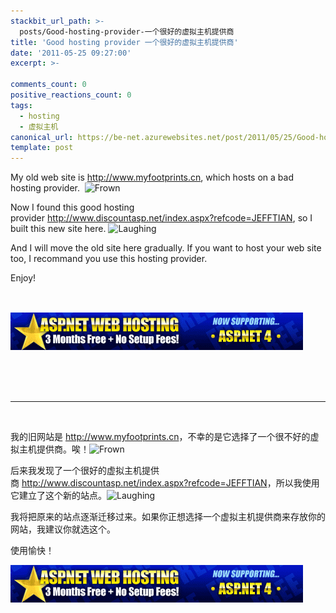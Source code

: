 ```yaml
---
stackbit_url_path: >-
  posts/Good-hosting-provider-一个很好的虚拟主机提供商
title: 'Good hosting provider 一个很好的虚拟主机提供商'
date: '2011-05-25 09:27:00'
excerpt: >-
  
comments_count: 0
positive_reactions_count: 0
tags: 
  - hosting
  - 虚拟主机
canonical_url: https://be-net.azurewebsites.net/post/2011/05/25/Good-hosting-provider-一个很好的虚拟主机提供商
template: post
---
```

<p>My old web site is <a href="http://www.myfootprints.cn">http://www.myfootprints.cn</a>, which hosts on a bad hosting provider.&nbsp;&nbsp;<img title="Frown" src="http://www.zizhujy.com/BlogEngine/BlogEngine/BlogEngine.NET/editors/tiny_mce_3_4_3_1/plugins/emotions/img/smiley-frown.gif" alt="Frown" border="0" /></p>
<p>Now I found this good hosting provider&nbsp;<a href="http://www.discountasp.net/index.aspx?refcode=JEFFTIAN">http://www.discountasp.net/index.aspx?refcode=JEFFTIAN</a>, so I built this new site here.&nbsp;<img title="Laughing" src="http://www.zizhujy.com/BlogEngine/BlogEngine/BlogEngine.NET/editors/tiny_mce_3_4_3_1/plugins/emotions/img/smiley-laughing.gif" alt="Laughing" border="0" /></p>
<p>And I will move the old site here gradually. If you want to host your web site too, I recommand you use this hosting provider.</p>
<p>Enjoy!</p>
<p>&nbsp;</p>
<p style="font-family: Simsun; font-size: medium;"><a href="http://www.discountasp.net/index.aspx?refcode=JEFFTIAN"><img style="border: 0;" src="https://raw.githubusercontent.com/Jeff-Tian/blogengine.net/master/Source/BlogEngine/BlogEngine.NET/App_Data/files/2011%2f5%2fdasp_468x60_3mo_nonbranded.gif" alt="" /></a></p>
<p>&nbsp;</p>
<div style="float: none; clear: both;">&nbsp;</div>
<hr />
<p>&nbsp;</p>
<p>我的旧网站是 <a href="http://www.myfootprints.cn">http://www.myfootprints.cn</a>，不幸的是它选择了一个很不好的虚拟主机提供商。唉！<img title="Frown" src="http://www.zizhujy.com/BlogEngine/BlogEngine/BlogEngine.NET/editors/tiny_mce_3_4_3_1/plugins/emotions/img/smiley-frown.gif" alt="Frown" border="0" /></p>
<p>后来我发现了一个很好的虚拟主机提供商&nbsp;<a href="http://www.discountasp.net/index.aspx?refcode=JEFFTIAN">http://www.discountasp.net/index.aspx?refcode=JEFFTIAN</a>，所以我使用它建立了这个新的站点。<img title="Laughing" src="http://www.zizhujy.com/BlogEngine/BlogEngine/BlogEngine.NET/editors/tiny_mce_3_4_3_1/plugins/emotions/img/smiley-laughing.gif" alt="Laughing" border="0" /></p>
<p>我将把原来的站点逐渐迁移过来。如果你正想选择一个虚拟主机提供商来存放你的网站，我建议你就选这个。</p>
<p>使用愉快！</p>
<p><a href="http://www.discountasp.net/index.aspx?refcode=JEFFTIAN  "><img src="https://raw.githubusercontent.com/Jeff-Tian/blogengine.net/master/Source/BlogEngine/BlogEngine.NET/App_Data/files/2011%2f5%2fdasp_468x60_3mo_nonbranded.gif" alt="" width="468" height="60" /></a></p>